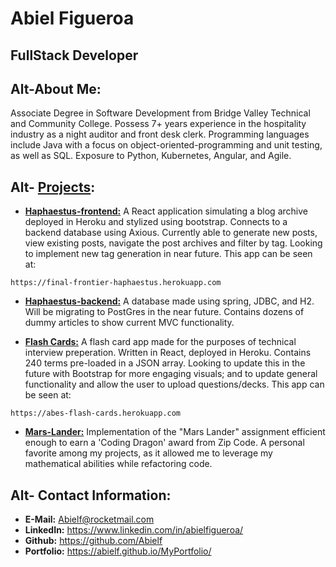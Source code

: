 # Abiel Figueroa
## FullStack Developer

 Alt-About Me:
 -----------------
 Associate Degree in Software Development from Bridge Valley Technical and Community College.  Possess 7+ years 
 experience in the hospitality industry as a night auditor and front desk clerk. Programming languages include Java with 
 a focus on object-oriented-programming and unit testing, as well as SQL. Exposure to Python, Kubernetes, Angular, and 
 Agile. 

 Alt- [Projects](https://github.com/Abielf):
 -------------------
 * [**Haphaestus-frontend:**](https://github.com/Abielf/Haphaestus-frontend) A React application simulating a blog archive deployed in Heroku and stylized using 
   bootstrap. Connects to a backend database using Axious. Currently able to generate new posts, view existing posts, 
   navigate the post archives and filter by tag. Looking to implement new tag generation in near future. This app can be seen at:

`https://final-frontier-haphaestus.herokuapp.com`

 * [**Haphaestus-backend:**](https://github.com/Abielf/hephaestus-backend) A database made using spring, JDBC, and H2. Will be migrating to PostGres in the near 
   future. Contains dozens of dummy articles to show current MVC functionality.

 * [**Flash Cards:**](https://github.com/Abielf/my-flash-cards) A flash card app made for the purposes of technical interview preperation. Written in React, 
   deployed in Heroku. Contains 240 terms pre-loaded in a JSON array. Looking to update this in the future with 
   Bootstrap for more engaging visuals; and to update general functionality and allow the user to upload 
   questions/decks. This app can be seen at:

`https://abes-flash-cards.herokuapp.com`

 * [**Mars-Lander:**](https://github.com/Abielf/Zip-MarsLander) Implementation of the "Mars Lander" assignment efficient enough to earn a 'Coding Dragon' award from 
   Zip Code. A personal favorite among my projects, as it allowed me to leverage my mathematical abilities while 
   refactoring code.



 Alt- Contact Information:
 -----------------
 * **E-Mail:** Abielf@rocketmail.com
 * **LinkedIn:** https://www.linkedin.com/in/abielfigueroa/
 * **Github:** https://github.com/Abielf
 * **Portfolio:** https://abielf.github.io/MyPortfolio/
